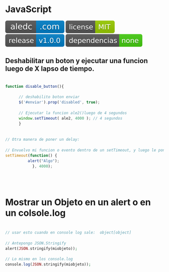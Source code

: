 # JavaScript 

[![aledc.tk](https://github.com/aledc7/Scrum-Certification/blob/master/recursos/aledc.com.svg)](https://aledc.tk)
[![License](https://github.com/aledc7/Scrum-Certification/blob/master/recursos/mit-license.svg)](https://aledc.tk)
[![GitHub release](https://github.com/aledc7/Scrum-Certification/blob/master/recursos/release.svg)](https://aledc.tk)
[![Dependencies](https://github.com/aledc7/Scrum-Certification/blob/master/recursos/dependencias-none.svg)](https://aledc.tk)




## Deshabilitar un boton y ejecutar una funcion luego de X lapso de tiempo.   

```js

function disable_button(){

      // deshabilito boton enviar  
      $('#enviar').prop('disabled', true);
      
      // Ejecutar la funcion ale2()luego de 4 segundos
      window.setTimeout( ale2, 4000 ); // 4 segundos
      }
      
      
// Otra manera de poner un delay:

// Envuelvo mi funcion o evento dentro de un setTimeout, y luego le pongo el tiempo en milisegundos (1000 = 1 seg.)
setTimeout(function() {
          alert("Algo");
            }, 4000);
      
      
      
````

# Mostrar un Objeto en un alert o en un colsole.log
```php

// usar esto cuando en console log sale:  object[object]

// Antepongo JSON.Stringify
alert(JSON.stringify(miobjeto));

// Lo mismo en los console.log
console.log(JSON.stringify(miobjeto));
````






